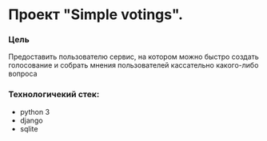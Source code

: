 # Проект "Simple votings".

### Цель
Предоставить пользователю сервис, на котором можно быстро создать голосование и собрать мнения пользователей кассательно какого-либо вопроса

### Технологичекий стек:
- python 3
- django
- sqlite
